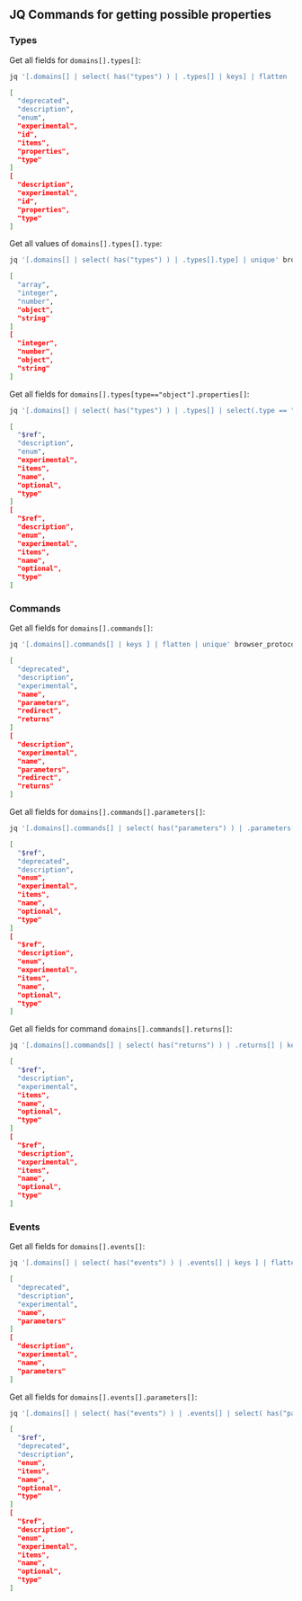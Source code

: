 ## JQ Commands for getting possible properties

### Types

Get all fields for `domains[].types[]`:

```bash
jq '[.domains[] | select( has("types") ) | .types[] | keys] | flatten | unique' browser_protocol.json js_protocol.json 

[
  "deprecated",
  "description",
  "enum",
  "experimental",
  "id",
  "items",
  "properties",
  "type"
]
[
  "description",
  "experimental",
  "id",
  "properties",
  "type"
]
```

Get all values of `domains[].types[].type`:

```bash
jq '[.domains[] | select( has("types") ) | .types[].type] | unique' browser_protocol.json js_protocol.json 

[
  "array",
  "integer",
  "number",
  "object",
  "string"
]
[
  "integer",
  "number",
  "object",
  "string"
]
```

Get all fields for `domains[].types[type=="object"].properties[]`:

```bash
jq '[.domains[] | select( has("types") ) | .types[] | select(.type == "object") | select( has("properties") ) | .properties[] | keys] | flatten | unique' browser_protocol.json js_protocol.json

[
  "$ref",
  "description",
  "enum",
  "experimental",
  "items",
  "name",
  "optional",
  "type"
]
[
  "$ref",
  "description",
  "enum",
  "experimental",
  "items",
  "name",
  "optional",
  "type"
]
```

### Commands

Get all fields for `domains[].commands[]`:

```bash
jq '[.domains[].commands[] | keys ] | flatten | unique' browser_protocol.json js_protocol.json

[
  "deprecated",
  "description",
  "experimental",
  "name",
  "parameters",
  "redirect",
  "returns"
]
[
  "description",
  "experimental",
  "name",
  "parameters",
  "redirect",
  "returns"
]
```

Get all fields for `domains[].commands[].parameters[]`:

```bash
jq '[.domains[].commands[] | select( has("parameters") ) | .parameters[] | keys ] | flatten | unique' browser_protocol.json js_protocol.json

[
  "$ref",
  "deprecated",
  "description",
  "enum",
  "experimental",
  "items",
  "name",
  "optional",
  "type"
]
[
  "$ref",
  "description",
  "enum",
  "experimental",
  "items",
  "name",
  "optional",
  "type"
]
```

Get all fields for command `domains[].commands[].returns[]`:

```bash
jq '[.domains[].commands[] | select( has("returns") ) | .returns[] | keys ] | flatten | unique' browser_protocol.json js_protocol.json

[
  "$ref",
  "description",
  "experimental",
  "items",
  "name",
  "optional",
  "type"
]
[
  "$ref",
  "description",
  "experimental",
  "items",
  "name",
  "optional",
  "type"
]
```

### Events

Get all fields for `domains[].events[]`:

```bash
jq '[.domains[] | select( has("events") ) | .events[] | keys ] | flatten | unique' browser_protocol.json js_protocol.json

[
  "deprecated",
  "description",
  "experimental",
  "name",
  "parameters"
]
[
  "description",
  "experimental",
  "name",
  "parameters"
]
```

Get all fields for `domains[].events[].parameters[]`:

```bash
jq '[.domains[] | select( has("events") ) | .events[] | select( has("parameters") ) | .parameters[] | keys ] | flatten | unique' browser_protocol.json js_protocol.json

[
  "$ref",
  "deprecated",
  "description",
  "enum",
  "items",
  "name",
  "optional",
  "type"
]
[
  "$ref",
  "description",
  "enum",
  "experimental",
  "items",
  "name",
  "optional",
  "type"
]
```